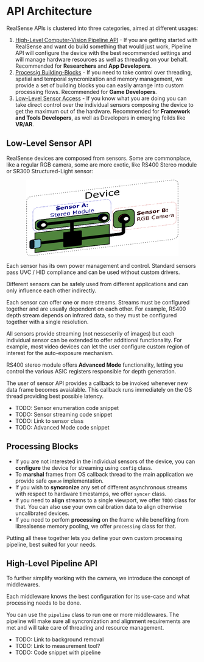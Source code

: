 # API Architecture

RealSense APIs is clustered into three categories, aimed at different usages: 
1. [High-Level Computer-Vision Pipeline API](#high-level-pipeline-api) - If you are getting started with RealSense and want do build something that would just work, Pipeline API will configure the device with the best recommended settings and will manage hardware resources as well as threading on your behalf. Recommended for **Researchers** and **App Developers**. 
2. [Processig Building-Blocks](#processing-blocks) - If you need to take control over threading, spatial and temporal syncronization and memory management, we provide a set of building blocks you can easily arrange into custom processing flows. Recommended for **Game Developers**.
3. [Low-Level Sensor Access](#low-level-sensor-api) - If you know what you are doing you can take direct control over the individual sensors composing the device to get the maximum out of the hardware. Recommended for **Framework and Tools Developers**, as well as Developers in emerging feilds like **VR/AR**. 

## Low-Level Sensor API
RealSense devices are composed from sensors. Some are commonplace, like a regular RGB camera, some are more exotic, like RS400 Stereo module or SR300 Structured-Light sensor:

<p align="center"><img src="img/sensors.gif" width="400" height="200" /></p>

Each sensor has its own power management and control. Standard sensors pass UVC / HID compliance and can be used without custom drivers. 

Different sensors can be safely used from different applications and can only influence each other indirectly. 

Each sensor can offer one or more streams. Streams must be configured together and are usually dependent on each other. For example, RS400 depth stream depends on infrared data, so they must be configured together with a single resolution.

All sensors provide streaming (not nesseserily of images) but each individual sensor can be extended to offer additional functionality. For example, most video devices can let the user configure custom region of interest for the auto-exposure mechanism.

RS400 stereo module offers **Advanced Mode** functionality, letting you control the various ASIC registers responsible for depth generation.  

The user of sensor API provides a callback to be invoked whenever new data frame becomes avaialable. This callback runs immediately on the OS thread providing best possible latency. 

* TODO: Sensor enumeration code snippet
* TODO: Sensor streaming code snippet
* TODO: Link to sensor class
* TODO: Advanced Mode code snippet

## Processing Blocks

* If you are not interested in the individual sensors of the device, you can **configure** the device for streaming using `config` class. 
* To **marshal** frames from OS callback thread to the main application we provide safe `queue` implementation. 
* If you wish to **syncronize** any set of different asynchronous streams with respect to hardware timestamps, we offer `syncer` class. 
* If you need to **align** streams to a single viewport, we offer `TODO` class for that. You can also use your own calibration data to align otherwise uncalibrated devices. 
* If you need to perfom **processing** on the frame while benefiting from librealsense memory pooling, we offer `processing` class for that. 

Putting all these together lets you define your own custom processing pipeline, best suited for your needs. 

## High-Level Pipeline API

To further simplify working with the camera, we introduce the concept of middlewares. 

Each middleware knows the best configuration for its use-case and what processing needs to be done. 

You can use the `pipeline` class to run one or more middlewares. The pipeline will make sure all syncronization and alignment requirements are met and will take care of threading and resource management. 

* TODO: Link to background removal
* TODO: Link to measurement tool?
* TODO: Code snippet with pipeline
